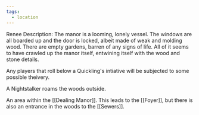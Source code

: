 ```yaml
---
tags:
  - location
---
```

Renee Description: The manor is a looming, lonely vessel. The windows are all boarded up and the door is locked, albeit made of weak and molding wood. There are empty gardens, barren of any signs of life. All of it seems to have crawled up the manor itself, entwining itself with the wood and stone details. 

Any players that roll below a Quickling's intiative will be subjected to some possible theivery. 

A Nightstalker roams the woods outside.

An area within the [[Dealing Manor]]. This leads to the [[Foyer]], but there is also an entrance in the woods to the [[Sewers]].
